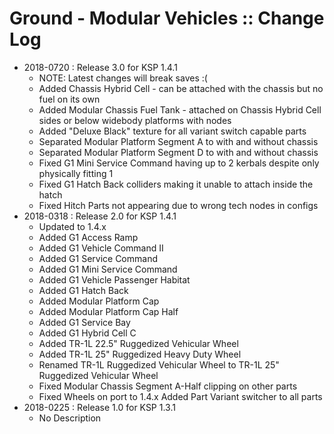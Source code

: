# Ground - Modular Vehicles :: Change Log

* 2018-0720 : Release 3.0 for KSP 1.4.1
	- NOTE: Latest changes will break saves :(
	- Added Chassis Hybrid Cell - can be attached with the chassis but no fuel on its own
	- Added Modular Chassis Fuel Tank - attached on Chassis Hybrid Cell sides or below widebody platforms with nodes
	- Added "Deluxe Black" texture for all variant switch capable parts
	- Separated Modular Platform Segment A to with and without chassis
	- Separated Modular Platform Segment D to with and without chassis
	- Fixed G1 Mini Service Command having up to 2 kerbals despite only physically fitting 1
	- Fixed G1 Hatch Back colliders making it unable to attach inside the hatch
	- Fixed Hitch Parts not appearing due to wrong tech nodes in configs
* 2018-0318 : Release 2.0 for KSP 1.4.1
	- Updated to 1.4.x
	- Added G1 Access Ramp
	- Added G1 Vehicle Command II
	- Added G1 Service Command
	- Added G1 Mini Service Command
	- Added G1 Vehicle Passenger Habitat
	- Added G1 Hatch Back
	- Added Modular Platform Cap
	- Added Modular Platform Cap Half
	- Added G1 Service Bay
	- Added G1 Hybrid Cell C
	- Added TR-1L 22.5" Ruggedized Vehicular Wheel
	- Added TR-1L 25" Ruggedized Heavy Duty Wheel
	- Renamed TR-1L Ruggedized Vehicular Wheel to  TR-1L 25" Ruggedized Vehicular Wheel
	- Fixed Modular Chassis Segment A-Half clipping on other parts
	- Fixed Wheels on port to 1.4.x
Added Part Variant switcher to all parts
* 2018-0225 : Release 1.0 for KSP 1.3.1
	- No Description
